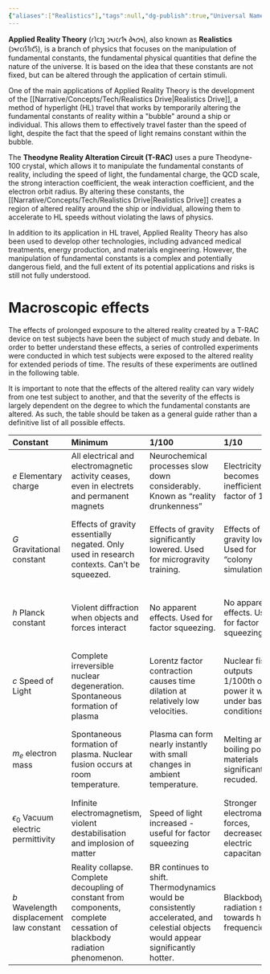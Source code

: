 ```yaml
---
{"aliases":["Realistics"],"tags":null,"dg-publish":true,"Universal Name":"𐑩𐑐𐑤𐑲𐑛 𐑮𐑰𐑨𐑤𐑩𐑑𐑰 𐑔𐑰𐑼𐑰","permalink":"/narrative/concepts/science/applied-reality-theory/","dgPassFrontmatter":true}
---
```


**Applied Reality Theory** (𐑩𐑐𐑤𐑲𐑛 𐑮𐑰𐑨𐑤𐑩𐑑𐑰 𐑔𐑰𐑼𐑰), also known as **Realistics** (𐑮𐑰𐑩𐑤𐑦𐑕𐑑𐑦𐑒𐑕), is a branch of physics that focuses on the manipulation of fundamental constants, the fundamental physical quantities that define the nature of the universe. It is based on the idea that these constants are not fixed, but can be altered through the application of certain stimuli.

One of the main applications of Applied Reality Theory is the development of the [[Narrative/Concepts/Tech/Realistics Drive\|Realistics Drive]], a method of hyperlight (HL) travel that works by temporarily altering the fundamental constants of reality within a "bubble" around a ship or individual. This allows them to effectively travel faster than the speed of light, despite the fact that the speed of light remains constant within the bubble.

The **Theodyne Reality Alteration Circuit (T-RAC)** uses a pure Theodyne-100 crystal, which allows it to manipulate the fundamental constants of reality, including the speed of light, the fundamental charge, the QCD scale, the strong interaction coefficient, the weak interaction coefficient, and the electron orbit radius. By altering these constants, the [[Narrative/Concepts/Tech/Realistics Drive\|Realistics Drive]] creates a region of altered reality around the ship or individual, allowing them to accelerate to HL speeds without violating the laws of physics.

In addition to its application in HL travel, Applied Reality Theory has also been used to develop other technologies, including advanced medical treatments, energy production, and materials engineering. However, the manipulation of fundamental constants is a complex and potentially dangerous field, and the full extent of its potential applications and risks is still not fully understood.

# Macroscopic effects

The effects of prolonged exposure to the altered reality created by a T-RAC device on test subjects have been the subject of much study and debate. In order to better understand these effects, a series of controlled experiments were conducted in which test subjects were exposed to the altered reality for extended periods of time. The results of these experiments are outlined in the following table.

It is important to note that the effects of the altered reality can vary widely from one test subject to another, and that the severity of the effects is largely dependent on the degree to which the fundamental constants are altered. As such, the table should be taken as a general guide rather than a definitive list of all possible effects.

|  Constant                                    |  Minimum                                                                                                                 |                                                                                                                            1/100  |                                                                                   1/10  |        1x  |                                                                                                   10x  |                                                                                                                         100x  |
|:---------------------------------------------|:-------------------------------------------------------------------------------------------------------------------------|:----------------------------------------------------------------------------------------------------------------------------------|:----------------------------------------------------------------------------------------|:-----------|:-------------------------------------------------------------------------------------------------------|:------------------------------------------------------------------------------------------------------------------------------|
|  $e$ Elementary charge                       |  All electrical and electromagnetic activity ceases, even in electrets and permanent magnets                             |  Neurochemical processes slow down considerably. Known as “reality drunkenness”                                                   |  Electricity becomes inefficient by a factor of 10                                      |  Baseline  |  Semiconductors burn out unless protected from power surges                                            |  Semiconductor technology is infeasible to use and burns out                                                                  |
|  $G$ Gravitational constant                  |  Effects of gravity essentially negated. Only used in research contexts. Can’t be squeezed.                              |  Effects of gravity significantly lowered. Used for microgravity training.                                                        |  Effects of gravity lowered. Used for “colony simulation”                               |  Baseline  |  Effects of gravity heightened. Used for gravity torture and training purposes.                        |  Effects of gravity almost always lethal. Gravity lensing apparent - used in “gravity periscopes”                             |
|  $h$ Planck constant                         |  Violent diffraction when objects and forces interact                                                                    |  No apparent effects. Used for factor squeezing.                                                                                  |  No apparent effects. Used for factor squeezing.                                        |  Baseline  |  Radiation effects are amplified tenfold. Exercise caution around [[Narrative/Species/Tallisites\|Tallisites]].                      |  Near instant brain death occurs as a result of neurochemical surge.                                                          |
|  $c$ Speed of Light                          |  Complete irreversible nuclear degeneration. Spontaneous formation of plasma                                             |  Lorentz factor contraction causes time dilation at relatively low velocities.                                                    |  Nuclear fission outputs 1/100th of the power it would under baseline conditions.       |  Baseline  |  Magnetic decoherence - magnetism reduced by a factor of 100.                                          |  “Mattening” of materials due to relativistic effects being greatly reduced.                                                  |
|  $m_e$ electron mass                         |  Spontaneous formation of plasma. Nuclear fusion occurs at room temperature.                                             |  Plasma can form nearly instantly with small changes in ambient temperature.                                                      |  Melting and boiling point of materials significantly recuded.                          |  Baseline  |  Melting and boiling point of materials significantly raised, but decays faster, even stable nuclides  |  Near instant decay of all nuclides, including stable nuclides of Carbon and Oxygen                                           |
|  $\epsilon _0$ Vacuum electric permittivity  | Infinite electromagnetism, violent destabilisation and implosion of matter                                               | Speed of light increased - useful for factor squeezing                                                                            | Stronger electromagnetic forces, decreased electric capacitance                         |  Baseline  | Increased capacitance, weaker electromagnetic forces                                                   | Significantly lower speed of light.&nbsp;$\epsilon _0$ is directly connected to the speed of light.                           |
|  $b$ Wavelength displacement law constant    | Reality collapse. Complete decoupling of constant from components, complete cessation of blackbody radiation phenomenon. | BR continues to shift. Thermodynamics would be consistently accelerated, and celestial objects would appear significantly hotter. | Blackbody radiation shifts towards higher frequencies.                                  |  Baseline  | Blackbody radiation shifts towards lower frequencies.                                                  | BR continues to shift. Thermodynamics would be consistently lowered, and celestial objects would appear significantly colder. |  